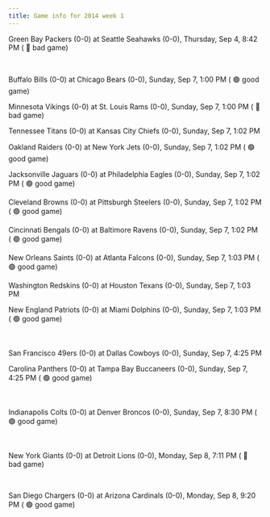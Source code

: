 ```yaml
---
title: Game info for 2014 week 1
---
```

Green Bay Packers (0-0) at Seattle Seahawks (0-0), Thursday, Sep 4, 8:42 PM (	:red_circle: bad game)


<br/>

Buffalo Bills (0-0) at Chicago Bears (0-0), Sunday, Sep 7, 1:00 PM (	:green_circle: good game)

Minnesota Vikings (0-0) at St. Louis Rams (0-0), Sunday, Sep 7, 1:00 PM (	:red_circle: bad game)

Tennessee Titans (0-0) at Kansas City Chiefs (0-0), Sunday, Sep 7, 1:02 PM

Oakland Raiders (0-0) at New York Jets (0-0), Sunday, Sep 7, 1:02 PM (	:green_circle: good game)

Jacksonville Jaguars (0-0) at Philadelphia Eagles (0-0), Sunday, Sep 7, 1:02 PM (	:green_circle: good game)

Cleveland Browns (0-0) at Pittsburgh Steelers (0-0), Sunday, Sep 7, 1:02 PM (	:green_circle: good game)

Cincinnati Bengals (0-0) at Baltimore Ravens (0-0), Sunday, Sep 7, 1:02 PM (	:green_circle: good game)

New Orleans Saints (0-0) at Atlanta Falcons (0-0), Sunday, Sep 7, 1:03 PM (	:green_circle: good game)

Washington Redskins (0-0) at Houston Texans (0-0), Sunday, Sep 7, 1:03 PM

New England Patriots (0-0) at Miami Dolphins (0-0), Sunday, Sep 7, 1:03 PM (	:green_circle: good game)


<br/>

San Francisco 49ers (0-0) at Dallas Cowboys (0-0), Sunday, Sep 7, 4:25 PM

Carolina Panthers (0-0) at Tampa Bay Buccaneers (0-0), Sunday, Sep 7, 4:25 PM (	:green_circle: good game)


<br/>

Indianapolis Colts (0-0) at Denver Broncos (0-0), Sunday, Sep 7, 8:30 PM (	:green_circle: good game)


<br/>

New York Giants (0-0) at Detroit Lions (0-0), Monday, Sep 8, 7:11 PM (	:red_circle: bad game)


<br/>

San Diego Chargers (0-0) at Arizona Cardinals (0-0), Monday, Sep 8, 9:20 PM (	:green_circle: good game)

